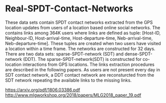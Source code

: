 # Real-SPDT-Contact-Networks
These data sets contain  SPDT contact networks extracted from the GPS location updates from users of a location based online social networks. The contains links among 364K users where links are defined as tuple: [Host-ID, Neighbour-ID, Host-arrival-time, Host-departure-time, Neb-arrival-time, Neb-departure-time]. These tuples are created when two users have visited a location within a time frame. The networks are constructed for 32 days. There are two data sets: sparse-SPDT-network (SDT) and dense-SPDT-network (DDT). The sparse-SPDT-network(SDT) is constructed for co-location interactions from GPS locations. The links extraction procedures are described in the following papers. As users are not present every day in SDT contact network, a DDT contact network are reconsturcted from the SDT network repeating the available links to the missing links.

https://arxiv.org/pdf/1806.03386.pdf
http://www.mlgworkshop.org/2018/papers/MLG2018_paper_19.pdf
